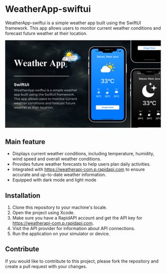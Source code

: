 # WeatherApp-swiftui

WeatherApp-swiftui is a simple weather app built using the SwiftUI framework. This app allows users to monitor current weather conditions and forecast future weather at their location.

![Light Home Screen](./assets/images/readme/mockup.png)

## Main feature

- Displays current weather conditions, including temperature, humidity, wind speed and overall weather conditions.
- Provides future weather forecasts to help users plan daily activities.
- Integrated with https://weatherapi-com.p.rapidapi.com to ensure accurate and up-to-date weather information.
- Equipped with dark mode and light mode

## Installation

1. Clone this repository to your machine's locale.
2. Open the project using Xcode.
3. Make sure you have a RapidAPI account and get the API key for https://weatherapi-com.p.rapidapi.com.
4. Visit the API provider for information about API connections.
5. Run the application on your simulator or device.

## Contribute

If you would like to contribute to this project, please fork the repository and create a pull request with your changes.
